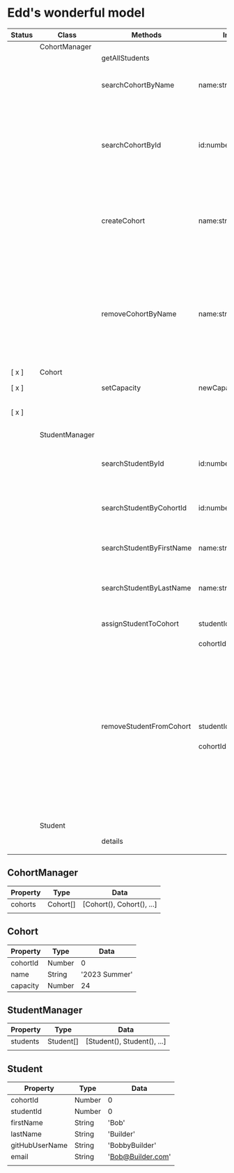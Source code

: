 # Edd's wonderful model

| Status | Class          | Methods                  | Inputs             | Scenario                                          | Output                                                             |
| ------ | -------------- | ------------------------ | ------------------ | ------------------------------------------------- | ------------------------------------------------------------------ |
|        | CohortManager  |                          |                    |                                                   |                                                                    |
|        |                | getAllStudents           |                    |                                                   | return Student[]                                                   |
|        |                |                          |                    |                                                   |                                                                    |
|        |                | searchCohortByName       | name:string        | typeof input === String, input.length > 0         | return foundCohort:Cohort where cohort.name === inputName          |
|        |                |                          |                    | invalid input                                     | throw error ('cohort name not found')                              |
|        |                |                          |                    |                                                   |                                                                    |
|        |                | searchCohortById         | id:number          | typeof input === Number                           | return foundCohort:Cohort where cohort.cohortId === inputId        |
|        |                |                          |                    | typeof input === Number, no match                 | throw error ('cohort id not found')                                |
|        |                |                          |                    | typeof input !== Number                           | throw error ('input must be Number')                               |
|        |                |                          |                    |                                                   |                                                                    |
|        |                | createCohort             | name:string        | typeof input === String, input.length > 0         | return cohorts.push(cohort)                                        |
|        |                |                          |                    | typeof input !== String OR input.length === 0     | throw error ('input must be String')                               |
|        |                |                          |                    | nameInput matches existing cohort                 | throw error ('input matches existing cohortId: {matchingCohortId}) |
|        |                |                          |                    |                                                   |                                                                    |
|        |                | removeCohortByName       | name:string        | inputName matches cohort.name in cohorts[]        | remove matching cohort from cohorts[], return cohorts[].length     |
|        |                |                          |                    | inputName does not match cohort.name in cohorts[] | throw error ('cohort not found')                                   |
|        |                |                          |                    |                                                   |                                                                    |
|        |                |                          |                    |                                                   |                                                                    |
| [ x ]  | Cohort         |                          |                    |                                                   |                                                                    |
| [ x ]  |                | setCapacity              | newCapacity:number | typeof input === Number                           | set Cohort.capacity = inputCapacity                                |
| [ x ]  |                |                          |                    | typeof input !== Number                           | throw error ('capacity number must be Number)                      |
|        |                |                          |                    |                                                   |                                                                    |
|        | StudentManager |                          |                    |                                                   |                                                                    |
|        |                | searchStudentById        | id:number          | id:number found in students                       | return foundStudent:Student where student.studentId === inputId    |
|        |                |                          |                    |                                                   |                                                                    |
|        |                | searchStudentByCohortId  | id:number          | id:number                                         | return Student[] where student.cohortId === inputId                |
|        |                |                          |                    |                                                   |                                                                    |
|        |                | searchStudentByFirstName | name:string        |                                                   | return Student[] where student.firstName === inputName             |
|        |                |                          |                    |                                                   |                                                                    |
|        |                | searchStudentByLastName  | name:string        |                                                   | return Student[] where student.lastName === inputName              |
|        |                |                          |                    |                                                   |                                                                    |
|        |                | assignStudentToCohort    | studentId:number,  | inputIds match existing Ids                       | foundStudent.cohortId = inputCohortId, return foundStudent         |
|        |                |                          | cohortId:number    |                                                   |                                                                    |
|        |                |                          |                    | studentId not found                               | throw error ('student not found')                                  |
|        |                |                          |                    | cohortId not found                                | throw error ('cohort not found')                                   |
|        |                |                          |                    | cohortStudentSize >= cohort.capacity              | throw error ('cohort capacity exceeded')                           |
|        |                |                          |                    |                                                   |                                                                    |
|        |                | removeStudentFromCohort  | studentId:number,  | inputIds match existing Ids                       | foundStudent.cohortId = null, return foundStudent                  |
|        |                |                          | cohortId:number    |                                                   |                                                                    |
|        |                |                          |                    | studentId not found                               | throw error ('studentId not found')                                |
|        |                |                          |                    | cohortId not found                                | throw error ('cohortId not found')                                 |
|        |                |                          |                    |                                                   |                                                                    |
|        |                |                          |                    | foundStudent.cohortId !== inputCohortId           | throw error ('student not in passed cohort')                       |
|        |                |                          |                    |                                                   |                                                                    |
|        |                |                          |                    |                                                   |                                                                    |
|        | Student        |                          |                    |                                                   |                                                                    |
|        |                | details                  |                    |                                                   | return { ... student properties }                                  |
|        |                |                          |                    |                                                   |                                                                    |

## CohortManager

| Property | Type     | Data                      |
| -------- | -------- | ------------------------- |
| cohorts  | Cohort[] | [Cohort(), Cohort(), ...] |
|          |          |                           |

## Cohort

| Property | Type   | Data          |
| -------- | ------ | ------------- |
| cohortId | Number | 0             |
| name     | String | '2023 Summer' |
| capacity | Number | 24            |

## StudentManager

| Property | Type      | Data                        |
| -------- | --------- | --------------------------- |
| students | Student[] | [Student(), Student(), ...] |
|          |           |                             |

## Student

| Property       | Type   | Data              |
| -------------- | ------ | ----------------- |
| cohortId       | Number | 0                 |
| studentId      | Number | 0                 |
| firstName      | String | 'Bob'             |
| lastName       | String | 'Builder'         |
| gitHubUserName | String | 'BobbyBuilder'    |
| email          | String | 'Bob@Builder.com' |
|                |        |                   |
